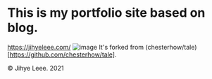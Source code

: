 # This is my portfolio site based on blog.
https://jihyeleee.com/
![image](https://www.jihyeleee.com/img/share-img.jpg)
It's forked from (chesterhow/tale)[https://github.com/chesterhow/tale].

© Jihye Leee. 2021